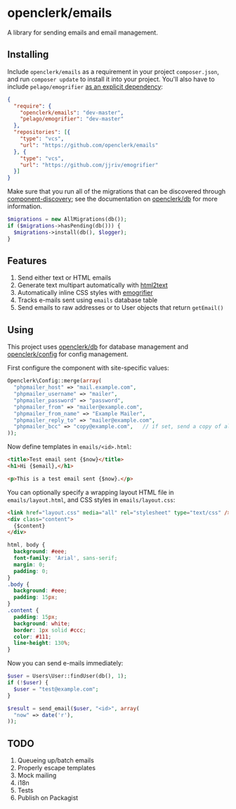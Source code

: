 openclerk/emails
================

A library for sending emails and email management.

## Installing

Include `openclerk/emails` as a requirement in your project `composer.json`,
and run `composer update` to install it into your project. You'll also
have to include `pelago/emogrifier` [as an explicit dependency](https://github.com/jjriv/emogrifier/issues/113):

```json
{
  "require": {
    "openclerk/emails": "dev-master",
    "pelago/emogrifier": "dev-master"
  },
  "repositories": [{
    "type": "vcs",
    "url": "https://github.com/openclerk/emails"
  }, {
    "type": "vcs",
    "url": "https://github.com/jjriv/emogrifier"
  }]
}
```

Make sure that you run all of the migrations that can be discovered
through [component-discovery](https://github.com/soundasleep/component-discovery);
see the documentation on [openclerk/db](https://github.com/openclerk/db) for more information.

```php
$migrations = new AllMigrations(db());
if ($migrations->hasPending(db())) {
  $migrations->install(db(), $logger);
}
```

## Features

1. Send either text or HTML emails
1. Generate text multipart automatically with [html2text](https://github.com/soundasleep/html2text)
1. Automatically inline CSS styles with [emogrifier](https://github.com/jjriv/emogrifier)
1. Tracks e-mails sent using `emails` database table
1. Send emails to raw addresses or to User objects that return `getEmail()`

## Using

This project uses [openclerk/db](https://github.com/openclerk/db) for database
management and [openclerk/config](https://github.com/openclerk/config) for config management.

First configure the component with site-specific values:

```php
Openclerk\Config::merge(array(
  "phpmailer_host" => "mail.example.com",
  "phpmailer_username" => "mailer",
  "phpmailer_password" => "password",
  "phpmailer_from" => "mailer@example.com",
  "phpmailer_from_name" => "Example Mailer",
  "phpmailer_reply_to" => "mailer@example.com",
  "phpmailer_bcc" => "copy@example.com",   // if set, send a copy of all emails to this address
));
```

Now define templates in `emails/<id>.html`:

```html
<title>Test email sent {$now}</title>
<h1>Hi {$email},</h1>

<p>This is a test email sent {$now}.</p>
```

You can optionally specify a wrapping layout HTML file in `emails/layout.html`, and CSS
styles in `emails/layout.css`:

```html
<link href="layout.css" media="all" rel="stylesheet" type="text/css" />
<div class="content">
  {$content}
</div>
```

```css
html, body {
  background: #eee;
  font-family: 'Arial', sans-serif;
  margin: 0;
  padding: 0;
}
.body {
  background: #eee;
  padding: 15px;
}
.content {
  padding: 15px;
  background: white;
  border: 1px solid #ccc;
  color: #111;
  line-height: 130%;
}
```

Now you can send e-mails immediately:

```php
$user = Users\User::findUser(db(), 1);
if (!$user) {
  $user = "test@example.com";
}

$result = send_email($user, "<id>", array(
  "now" => date('r'),
));
```

## TODO

1. Queueing up/batch emails
1. Properly escape templates
1. Mock mailing
1. i18n
1. Tests
1. Publish on Packagist

